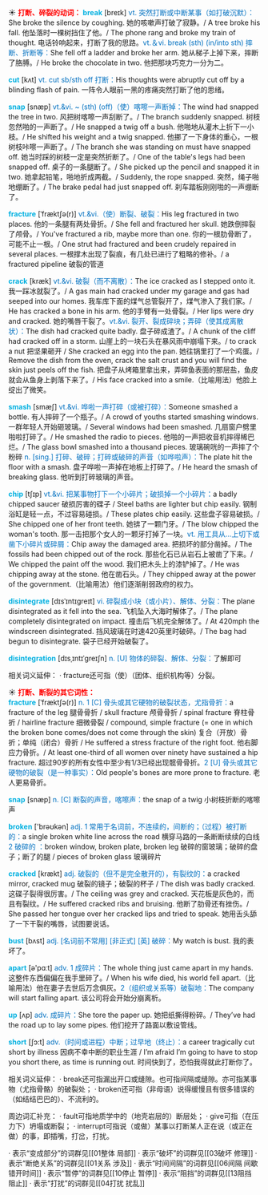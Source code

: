 ☀ <font color="red">**打断、碎裂的动词：**</font>
<font color="sky blue">**break**</font> [breɪk] 
<font color="#0070c0">vt. 突然打断或中断某事（如打破沉默）：</font>She broke the silence by coughing. 她的咳嗽声打破了寂静。/ A tree broke his fall. 他坠落时一棵树挡住了他。/ The phone rang and broke my train of thought. 电话铃响起来，打断了我的思路。<font color="#0070c0">vt.＆vi. break (sth) (in/into sth) 摔断、折断等：</font>She fell off a ladder and broke her arm. 她从梯子上掉下来，摔断了胳膊。/ He broke the chocolate in two. 他把那块巧克力一分为二。

<font color="sky blue">**cut**</font> [kʌt] 
<font color="#0070c0">vt. cut sb/sth off 打断：</font>His thoughts were abruptly cut off by a blinding flash of pain. 一阵令人眼前一黑的疼痛突然打断了他的思绪。
           
<font color="sky blue">**snap**</font> [snæp]
<font color="#0070c0">vt.&vi. ~ (sth) (off)（使）喀嚓一声断掉：</font>The wind had snapped the tree in two. 风把树喀嚓一声刮断了。/ The branch suddenly snapped. 树枝忽然啪的一声断了。/ He snapped a twig off a bush. 他啪地从灌木上折下一小枝。/ He shifted his weight and a twig snapped. 他挪了一下身体的重心，一根树枝咔嚓一声断了。/ The branch she was standing on must have snapped off. 她当时踩的树枝一定是突然折断了。/ One of the table's legs had been snapped off. 桌子的一条腿断了。/ She picked up the pencil and snapped it in two. 她拿起铅笔，啪地折成两截。/ Suddenly, the rope snapped. 突然，绳子啪地绷断了。/ The brake pedal had just snapped off. 刹车踏板刚刚啪的一声绷断了。
           
<font color="sky blue">**fracture**</font> [ˈfræktʃə(r)]
<font color="#0070c0">vt.&vi.（使）断裂、破裂：</font>His leg fractured in two places. 他的一条腿有两处骨折。/ She fell and fractured her skull. 她跌倒摔裂了颅骨。/ You've fractured a rib, maybe more than one. 你的一根肋骨断了，可能不止一根。/ One strut had fractured and been crudely repaired in several places. 一根撑木出现了裂痕，有几处已进行了粗略的修补。/ a fractured pipeline 破裂的管道
           
<font color="sky blue">**crack**</font> [kræk]
<font color="#0070c0">vt.&vi. 破裂（而不离散）：</font>The ice cracked as I stepped onto it. 我一踩冰就裂了。/ A gas main had cracked under my garage and gas had seeped into our homes. 我车库下面的煤气总管裂开了，煤气渗入了我们家。/ He has cracked a bone in his arm. 他的手臂有一处骨裂。/ Her lips were dry and cracked. 她的嘴唇干裂了。<font color="#0070c0">vt.&vi. 裂开、裂成碎块；弄碎（使其成离散状）：</font>The dish had cracked quite badly. 盘子碎成渣了。/ A chunk of the cliff had cracked off in a storm. 山崖上的一块石头在暴风雨中崩塌下来。/ to crack a nut 把坚果砸开 / She cracked an egg into the pan. 她往锅里打了一个鸡蛋。/ Remove the dish from the oven, crack the salt crust and you will find the skin just peels off the fish. 把盘子从烤箱里拿出来，弄碎鱼表面的那层盐，鱼皮就会从鱼身上剥落下来了。/ His face cracked into a smile.（比喻用法）他脸上绽出了微笑。
           
<font color="sky blue">**smash**</font> [smæʃ]
<font color="#0070c0">vt.&vi. 哗啦一声打碎（或被打碎）：</font>Someone smashed a bottle. 有人摔碎了一个瓶子。/ A crowd of youths started smashing windows. 一群年轻人开始砸玻璃。/ Several windows had been smashed. 几扇窗户劈里啪啦打碎了。/ He smashed the radio to pieces. 他啪的一声把收音机摔得稀巴烂。/ The glass bowl smashed into a thousand pieces. 玻璃碗咣的一声摔了个粉碎 <font color="#0070c0">n. [sing.] 打碎、破碎；打碎或破碎的声音（如哗啦声）：</font>The plate hit the floor with a smash. 盘子哗啦一声掉在地板上打碎了。/ He heard the smash of breaking glass. 他听到打碎玻璃的声音。
                      
<font color="sky blue">**chip**</font> [tʃɪp]
<font color="#0070c0">vt.&vi. 把某事物打下一个小碎片；破损掉一个小碎片：</font>a badly chipped saucer 破损厉害的碟子 / Steel baths are lighter but chip easily. 钢制浴缸是轻一点，不过容易碰损。/ These plates chip easily. 这些盘子容易破损。/ She chipped one of her front teeth. 她锛了一颗门牙。/ The blow chipped the woman's tooth. 那一击把那个女人的一颗牙打掉了一块。<font color="#0070c0">vt. 用工具从…上切下或凿下小碎片或碎屑：</font>Chip away the damaged area. 把损坏的部分凿掉。/ The fossils had been chipped out of the rock. 那些化石已从岩石上被凿了下来。/ We chipped the paint off the wood. 我们把木头上的漆铲掉了。/ He was chipping away at the stone. 他在凿石头。/ They chipped away at the power of the government.（比喻用法）他们逐渐削弱政府的权力。

<font color="sky blue">**disintegrate**</font> [dɪsˈɪntɪgreɪt]
<font color="#0070c0">vi. 碎裂成小块（或小片）、解体、分裂：</font>The plane disintegrated as it fell into the sea. 飞机坠入大海时解体了。/ The plane completely disintegrated on impact. 撞击后飞机完全解体了。/ At 420mph the windscreen disintegrated. 挡风玻璃在时速420英里时破碎。/ The bag had begun to disintegrate. 袋子已经开始破裂了。
           
<font color="sky blue">**disintegration**</font> [dɪsˌɪntɪˈgreɪʃn]
<font color="#0070c0">n. [U] 物体的碎裂、解体、分裂：</font>了解即可
           
相关词义延伸：
· fracture还可指（使）（团体、组织机构等）分裂。

☀ <font color="red">**打断、断裂的其它词性：**</font>           
<font color="sky blue">**fracture**</font> [ˈfræktʃə(r)]
<font color="#0070c0">n. 1 [C] 骨头或其它硬物的破裂状态，尤指骨折：</font>a fracture of the leg 腿骨骨折 / skull fracture 颅骨骨折 / spinal fracture 脊柱骨折 / hairline fracture 细微骨裂 / compound, simple fracture (= one in which the broken bone comes/does not come through the skin) 复合（开放）骨折；单纯（闭合）骨折 / He suffered a stress fracture of the right foot. 他右脚应力骨折。/ At least one-third of all women over ninety have sustained a hip fracture. 超过90岁的所有女性中至少有1/3已经出现髋骨骨折。<font color="#0070c0">2 [U] 骨头或其它硬物的破裂（是一种事实）：</font>Old people's bones are more prone to fracture. 老人更易骨折。
           
<font color="sky blue">**snap**</font> [snæp]
<font color="#0070c0">n. [C] 断裂的声音，喀嚓声：</font>the snap of a twig 小树枝折断的喀嚓声

<font color="sky blue">**broken**</font> ['brəʊkən] 
<font color="#0070c0">adj. 1 常用于名词前，不连续的，间断的；（过程）被打断的：</font>a single broken white line across the road 横穿马路的一条断断续续的白线 <font color="#0070c0">2 破碎的 ：</font>broken window, broken plate, broken leg 破碎的窗玻璃；破碎的盘子；断了的腿 / pieces of broken glass 玻璃碎片
           
<font color="sky blue">**cracked**</font> [krækt]
<font color="#0070c0">adj. 破裂的（但不是完全散开的），有裂纹的：</font>a cracked mirror, cracked mug 破裂的镜子；破裂的杯子 / The dish was badly cracked. 这碟子裂得很厉害。/ The ceiling was grey and cracked. 天花板是灰色的，而且有裂纹。/ He suffered cracked ribs and bruising. 他断了肋骨还有挫伤。/ She passed her tongue over her cracked lips and tried to speak. 她用舌头舔了一下干裂的嘴唇，试图要说话。
           
<font color="sky blue">**bust**</font> [bʌst]
<font color="#0070c0">adj. [名词前不常用] [非正式] [英] 破碎：</font>My watch is bust. 我的表坏了。
           
<font color="sky blue">**apart**</font> [ə'pɑːt]
<font color="#0070c0">adv. 1 成碎片：</font>The whole thing just came apart in my hands. 这整件东西偏偏在我手里碎了。/ When his wife died, his world fell apart.（比喻用法）他在妻子去世后万念俱灰。<font color="#0070c0">2（组织或关系等）破裂地：</font>The company will start falling apart. 该公司将会开始分崩离析。

<font color="sky blue">**up**</font> [ʌp]
<font color="#0070c0">adv. 成碎片：</font>She tore the paper up. 她把纸撕得粉碎。/ They’ve had the road up to lay some pipes. 他们挖开了路面以敷设管线。

<font color="sky blue">**short**</font> [ʃɔ:t] 
<font color="#0070c0">adv.（时间或进程）中断；过早地（终止）：</font>a career tragically cut short by illness 因病不幸中断的职业生涯 / I’m afraid I’m going to have to stop you short there, as time is running out. 时间快到了，恐怕我得就此打断你了。

相关词义延伸：
· break还可指漏出开口或缝隙。也可指间隔或缝隙。亦可指某事物（尤指骨骼）的破裂处；
· broken还可指（非母语）说得缓慢且有很多错误的（如结结巴巴的）、不流利的。

周边词汇补充：
· fault可指地质学中的（地壳岩层的）断层处；
· give可指（在压力下）坍塌或断裂；
· interrupt可指说（或做）某事以打断某人正在说（或正在做）的事，即插嘴，打岔，打扰。

· 表示“变成部分”的词群见[[01整体 局部]]
· 表示“破坏”的词群见[[03破坏 修理]]
· 表示“断绝关系”的词群见[[01关系 涉及]]
· 表示“时间间隔”的词群见[[06间隔 间歇 错开时间]]
· 表示“暂停”的词群见[[10停止 暂停]]
· 表示“阻挡”的词群见[[13阻挡 阻止]]
· 表示“打扰”的词群见[[04打扰 扰乱]]
